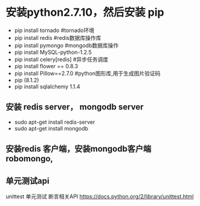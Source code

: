 # 安装python2.7.10，然后安装 pip

  * pip install tornado               #tornado环境
  * pip install redis                 #redis数据库操作库
  * pip install pymongo               #mongodb数据库操作
  * pip install MySQL-python-1.2.5
  * pip install celery[redis]  #异步任务调度
  * pip install flower == 0.8.3
  * pip install Pillow==2.7.0  #python图形库,用于生成图片验证码
  * pip (8.1.2)
  * pip install sqlalchemy 1.1.4

## 安装 redis server， mongodb server

  * sudo apt-get install redis-server
  * sudo  apt-get install mongodb

## 安装redis 客户端，安装mongodb客户端robomongo,



## 单元测试api
  unittest  单元测试 断言相关API  https://docs.python.org/2/library/unittest.html
